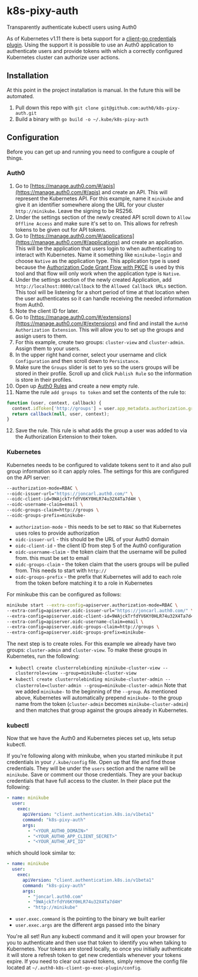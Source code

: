 # k8s-pixy-auth
Transparently authenticate kubectl users using Auth0

As of Kubernetes v1.11 there is beta support for a [client-go credentials plugin](https://kubernetes.io/docs/reference/access-authn-authz/authentication/#client-go-credential-plugins). Using the support it is possible to use an Auth0 application to authenticate users and provide tokens with which a correctly configured Kubernetes cluster can authorize user actions.

## Installation
At this point in the project installation is manual. In the future this will be automated.
1. Pull down this repo with `git clone git@github.com:auth0/k8s-pixy-auth.git `
2. Build a binary with `go build -o ~/.kube/k8s-pixy-auth`

## Configuration
Before you can get up and running you need to configure a couple of things.

### Auth0
1. Go to [https://manage.auth0.com/#/apis](https://manage.auth0.com/#/apis) and create an API. This will represent the Kubernetes API. For this example, name it `minikube` and give it an identifier somewhere along the URL for your cluster `http://minikube`. Leave the signing to be RS256.
2. Under the settings section of the newly created API scroll down to `Allow Offline Access` and make sure it's set to on. This allows for refresh tokens to be given out for API tokens.
3. Go to [https://manage.auth0.com/#/applications](https://manage.auth0.com/#/applications) and create an application. This will be the application that users login to when authenticating to interact with Kubernetes. Name it something like `minikube-login` and choose `Native` as the application type. This application type is used because the [Authorization Code Grant Flow with PKCE](https://auth0.com/docs/api-auth/tutorials/authorization-code-grant-pkce) is used by this tool and that flow will only work when the application type is `Native`.
4. Under the settings section of the newly created Application, add `http://localhost:8080/callback` to the `Allowed Callback URLs` section. This tool will be listening for a short period of time at that location when the user authenticates so it can handle receiving the needed information from Auth0.
5. Note the client ID for later.
6. Go to [https://manage.auth0.com/#/extensions](https://manage.auth0.com/#/extensions) and find and install the `Auth0 Authorization Extension`. This will allow you to set up the groups and assign users to them.
7. For this example, create two groups: `cluster-view` and `cluster-admin`. Assign them to your users.
8. In the upper right hand corner, select your username and click `Configuration` and then scroll down to `Persistance`.
9. Make sure the `Groups` slider is set to yes so the users groups will be stored in their profile. Scroll up and click `Publish Rule` so the information is store in their profiles.
10. Open up [Auth0 Rules](https://manage.auth0.com/#/rules) and create a new empty rule.
11. Name the rule `add groups to token` and set the contents of the rule to:
```javascript
function (user, context, callback) {
  context.idToken['http://groups'] = user.app_metadata.authorization.groups;
  return callback(null, user, context);
}
```
12. Save the rule. This rule is what adds the group a user was added to via the Authorization Extension to their token.


### Kubernetes
Kubernetes needs to be configured to validate tokens sent to it and also pull group information so it can apply roles. The settings for this are configured on the API server: 
```bash
--authorization-mode=RBAC \
--oidc-issuer-url="https://joncarl.auth0.com/" \
--oidc-client-id=9WAjckTrfdYV6KY0HLR74u32X4Ta7d4H \
--oidc-username-claim=email \
--oidc-groups-claim=http://groups \
--oidc-groups-prefix=minikube-
```

- `authorization-mode` - this needs to be set to `RBAC` so that Kubernetes uses roles to provide authorization
- `oidc-issuer-url` - this should be the URL of your Auth0 domain
- `oidc-client-id` - the client ID from step 5 of the Auth0 configuration
- `oidc-username-claim` - the token claim that the username will be pulled from. this must be set to email
- `oidc-groups-claim` - the token claim that the users groups will be pulled from. This needs to start with `http://`
- `oidc-groups-prefix` - the prefix that Kubernetes will add to each role from the token before matching it to a role in Kubernetes


For minikube this can be configured as follows:
```bash
minikube start --extra-config=apiserver.authorization-mode=RBAC \
--extra-config=apiserver.oidc-issuer-url="https://joncarl.auth0.com/" \
--extra-config=apiserver.oidc-client-id=9WAjckTrfdYV6KY0HLR74u32X4Ta7d4H \
--extra-config=apiserver.oidc-username-claim=email \
--extra-config=apiserver.oidc-groups-claim=http://groups \
--extra-config=apiserver.oidc-groups-prefix=minikube-
```

The next step is to create roles. For this example we already have two groups: `cluster-admin` and `cluster-view`. To make these groups in Kubernetes, run the following:
- `kubectl create clusterrolebinding minikube-cluster-view --clusterrole=view --group=minikube-cluster-view`
- `kubectl create clusterrolebinding minikube-cluster-admin --clusterrole=cluster-admin --group=minikube-cluster-admin`
Note that we added `minikube-` to the beginning of the `--group`. As mentioned above, Kubernetes will automatically prepend `minikube-` to the group name from the token (`cluster-admin` becomes `minikube-cluster-admin`) and then matches that group against the groups already in Kubernetes.

### kubectl
Now that we have the Auth0 and Kubernetes pieces set up, lets setup kubectl.

If you're following along with minikube, when you started minikube it put credentials in your `/.kube/config` file. Open up that file and find those credentials. They will be under the `users` section and the name will be `minikube`. Save or comment our those credentials. They are your backup credentials that have full access to the cluster. In their place put the following: 
```yaml
- name: minikube
  user:
    exec:
      apiVersion: "client.authentication.k8s.io/v1beta1"
      command: "k8s-pixy-auth"
      args:
        - "<YOUR_AUTH0_DOMAIN>"
        - "<YOUR_AUTH0_APP_CLIENT_SECRET>"
        - "<YOUR_AUTH0_API_ID"
```
which should look similar to:
```yaml
- name: minikube
  user:
    exec:
      apiVersion: "client.authentication.k8s.io/v1beta1"
      command: "k8s-pixy-auth"
      args:
        - "joncarl.auth0.com"
        - "9WAjckTrfdYV6KY0HLR74u32X4Ta7d4H"
        - "http://minikube"
```

- `user.exec.command` is the pointing to the binary we built earlier
- `user.exec.args` are the different args passed into the binary 

You're all set! Run any kubectl command and it will open your browser for you to authenticate and then use that token to identify you when talking to Kubernetes. Your tokens are stored locally, so once you initially authenticate it will store a refresh token to get new credentials whenever your tokens expire. If you need to clear out saved tokens, simply remove the config file located at `~/.auth0-k8s-client-go-exec-plugin/config`.
